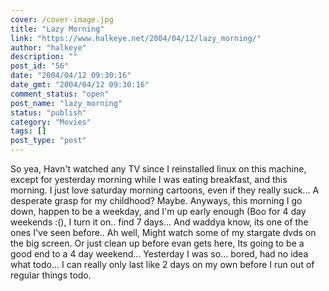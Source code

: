 ```yaml
---
cover: /cover-image.jpg
title: "Lazy Morning"
link: "https://www.halkeye.net/2004/04/12/lazy_morning/"
author: "halkeye"
description: ""
post_id: "56"
date: "2004/04/12 09:30:16"
date_gmt: "2004/04/12 09:30:16"
comment_status: "open"
post_name: "lazy_morning"
status: "publish"
category: "Movies"
tags: []
post_type: "post"
---
```


So yea, Havn't watched any TV since I reinstalled linux on this machine, except for yesterday morning while I was eating breakfast, and this morning. I just love saturday morning cartoons, even if they really suck... A desperate grasp for my childhood? Maybe. Anyways, this morning I go down, happen to be a weekday, and I'm up early enough (Boo for 4 day weekends :(), I turn it on.. find 7 days... And waddya know, its one of the ones I've seen before.. Ah well, Might watch some of my stargate dvds on the big screen. Or just clean up before evan gets here, Its going to be a good end to a 4 day weekend... Yesterday I was so... bored, had no idea what todo... I can really only last like 2 days on my own before I run out of regular things todo.